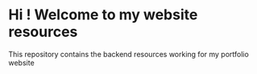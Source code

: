 # Hi ! Welcome to my website resources
This repository contains the backend resources working for my portfolio website
